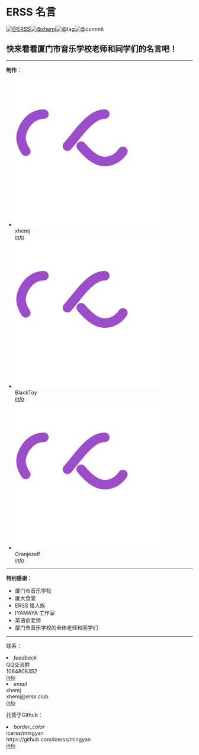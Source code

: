 <!-- Start about.html -->
# ERSS 名言

[![@ERSS](https://badgen.net/badge/icon/ERSS?icon=bitcoin-lightning&amp;label)](https://github.com/icerss/mingyan)[![@xhemj](https://badgen.net/badge/icon/xhemj/mingyan?icon=github&amp;label)](https://github.com/xhemj)![@tag](https://badgen.net/github/tag/xhemj/mingyan)![@commit](https://badgen.net/github/last-commit/xhemj/mingyan)

## 快来看看厦门市音乐学校老师和同学们的名言吧！
---
**制作**：
<ul class="mdui-list">
  <li class="mdui-list-item mdui-ripple">
    <div class="mdui-list-item-avatar" onclick="_mingyan.checkFaceClickTime('xhemj')"><img class="lazyload"
        src="./src/loading.svg" data-src="https://s-sh-1943-pic1.oss.dogecdn.com/2020/11/01/cSEzu59fHmlyDqT.png" />
    </div>
    <div class="mdui-list-item-content">xhemj</div>
    <a href="https://space.bilibili.com/226208916"><i class="mdui-list-item-icon mdui-icon material-icons">info</i></a>
  </li>
  <li class="mdui-list-item mdui-ripple">
    <div class="mdui-list-item-avatar" onclick="_mingyan.checkFaceClickTime('BlackToy')"><img class="lazyload"
        src="./src/loading.svg" data-src="https://s-sh-1943-pic1.oss.dogecdn.com/2020/11/01/pzaTck9KuqJdHyv.jpg" />
    </div>
    <div class="mdui-list-item-content">BlackToy</div>
    <a href="https://space.bilibili.com/337073401"><i class="mdui-list-item-icon mdui-icon material-icons">info</i></a>
  </li>
  <li class="mdui-list-item mdui-ripple">
    <div class="mdui-list-item-avatar" onclick="_mingyan.checkFaceClickTime('Oranjezelv')"><img class="lazyload"
        src="./src/loading.svg" data-src="https://s-sh-1943-pic1.oss.dogecdn.com/2020/11/01/ejgOW7QY8MFmDU5.jpg" />
    </div>
    <div class="mdui-list-item-content">Oranjezelf</div>
    <a href="https://space.bilibili.com/368095014"><i class="mdui-list-item-icon mdui-icon material-icons">info</i></a>
  </li>
</ul>

---

**特别感谢**：
<ul class="mdui-list">
  <li class="mdui-list-item mdui-ripple">
    <div class="mdui-list-item-content">厦门市音乐学校</div>
  </li>
  <li class="mdui-list-item mdui-ripple">
    <div class="mdui-list-item-content">厦大食堂</div>
  </li>
  <li class="mdui-list-item mdui-ripple">
    <div class="mdui-list-item-content">ERSS 恪人族</div>
  </li>
  <li class="mdui-list-item mdui-ripple">
    <div class="mdui-list-item-content">IYAMAYA 工作室</div>
  </li>
  <li class="mdui-list-item mdui-ripple">
    <div class="mdui-list-item-content">英语俞老师</div>
  </li>
  <li class="mdui-list-item mdui-ripple">
    <div class="mdui-list-item-content">厦门市音乐学校的全体老师和同学们</div>
  </li>
</ul>

---
联系：

<li class="mdui-list-item mdui-ripple">
  <i class="mdui-list-item-icon mdui-icon material-icons mdui-text-color-purple-400">feedback</i>
  <div class="mdui-list-item-content">
    <div class="mdui-list-item-title">QQ交流群</div>
    <div class="mdui-list-item-text">1084808352</div>
  </div><a href="https://jq.qq.com/?_wv=1027&k=jKy2qW7R"><i
      class="mdui-list-item-icon mdui-icon material-icons">info</i></a>
</li>
<li class="mdui-list-item mdui-ripple">
  <i class="mdui-list-item-icon mdui-icon material-icons mdui-text-color-purple-400">email</i>
  <div class="mdui-list-item-content">
    <div class="mdui-list-item-title">xhemj</div>
    <div class="mdui-list-item-text">xhemj@erss.club</div>
  </div><a href="mailto:xhemj@erss.club"><i class="mdui-list-item-icon mdui-icon material-icons">info</i></a>
</li>


托管于Github：

<li class="mdui-list-item mdui-ripple">
  <i class="mdui-list-item-icon mdui-icon material-icons mdui-text-color-purple">border_color</i>
  <div class="mdui-list-item-content">
    <div class="mdui-list-item-title">icerss/mingyan</div>
    <div class="mdui-list-item-text">https://github.com/icerss/mingyan</div>
  </div><a href="https://github.com/icerss/mingyan"><i class="mdui-list-item-icon mdui-icon material-icons">info</i></a>
</li>

<script>lazyload()</script>
<!-- End about.html -->